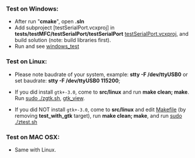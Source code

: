 ### Test on Windows:  
- After run "**cmake**", open **.sln**
- Add subproject [testSerialPort.vcxproj] in **tests/testMFC/testSerialPort/testSerialPort** [testSerialPort.vcxproj](https://github.com/thuanalg/libserialmodule/blob/main/tests/testMFC/testSerialPort/testSerialPort/testSerialPort.vcxproj), and build solution (note: build libraries first).
- Run and see [windows_test](https://github.com/thuanalg/libserialmodule/blob/main/tests/images/windows_test.png)  
### Test on Linux: 
- Please note baudrate of your system, example: **stty -F /dev/ttyUSB0** or set baudrate: **stty -F /dev/ttyUSB0 115200**;
- If you did install `gtk+-3.0`, come to **src/linux** and run **make clean; make**. Run [sudo ./zgtk.sh](https://github.com/thuanalg/libserialmodule/blob/main/src/linux/zgtk.sh), [gtk_view](https://github.com/thuanalg/libserialmodule/blob/main/tests/images/linux_gtk.png).

- If you did NOT install `gtk+-3.0`, come to **src/linux** and edit [Makefile](https://github.com/thuanalg/libserialmodule/blob/main/src/linux/Makefile) (by removing **test_with_gtk** target), run **make clean; make**, and run [sudo ./ztest.sh](https://github.com/thuanalg/libserialmodule/blob/main/src/linux/ztest.sh)
### Test on MAC OSX:
- Same with Linux.
